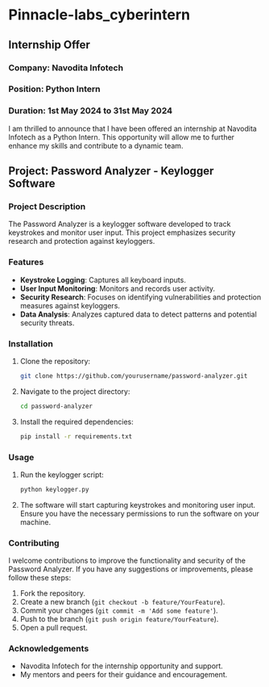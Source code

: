 # Pinnacle-labs_cyberintern
## Internship Offer

### Company: Navodita Infotech
### Position: Python Intern
### Duration: 1st May 2024 to 31st May 2024

I am thrilled to announce that I have been offered an internship at Navodita Infotech as a Python Intern. This opportunity will allow me to further enhance my skills and contribute to a dynamic team.

## Project: Password Analyzer - Keylogger Software

### Project Description

The Password Analyzer is a keylogger software developed to track keystrokes and monitor user input. This project emphasizes security research and protection against keyloggers.

### Features

- **Keystroke Logging**: Captures all keyboard inputs.
- **User Input Monitoring**: Monitors and records user activity.
- **Security Research**: Focuses on identifying vulnerabilities and protection measures against keyloggers.
- **Data Analysis**: Analyzes captured data to detect patterns and potential security threats.

### Installation

1. Clone the repository:
    ```bash
    git clone https://github.com/yourusername/password-analyzer.git
    ```

2. Navigate to the project directory:
    ```bash
    cd password-analyzer
    ```

3. Install the required dependencies:
    ```bash
    pip install -r requirements.txt
    ```

### Usage

1. Run the keylogger script:
    ```bash
    python keylogger.py
    ```

2. The software will start capturing keystrokes and monitoring user input. Ensure you have the necessary permissions to run the software on your machine.

### Contributing

I welcome contributions to improve the functionality and security of the Password Analyzer. If you have any suggestions or improvements, please follow these steps:

1. Fork the repository.
2. Create a new branch (`git checkout -b feature/YourFeature`).
3. Commit your changes (`git commit -m 'Add some feature'`).
4. Push to the branch (`git push origin feature/YourFeature`).
5. Open a pull request.

### Acknowledgements

- Navodita Infotech for the internship opportunity and support.
- My mentors and peers for their guidance and encouragement.
